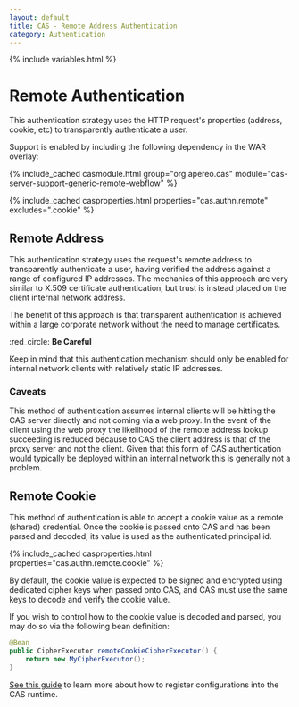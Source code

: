 ```yaml
---
layout: default
title: CAS - Remote Address Authentication
category: Authentication
---
```

{% include variables.html %}

# Remote Authentication

This authentication strategy uses the HTTP request's properties (address, cookie, etc) to transparently authenticate a user.

Support is enabled by including the following dependency in the WAR overlay:

{% include_cached casmodule.html group="org.apereo.cas" module="cas-server-support-generic-remote-webflow" %}

{% include_cached casproperties.html properties="cas.authn.remote" excludes=".cookie" %}

## Remote Address

This authentication strategy uses the request's remote address to transparently authenticate a user, having verified
the address against a range of configured IP addresses. The mechanics of this approach are very similar
to X.509 certificate authentication, but trust is instead placed on the client internal network address.

The benefit of this approach is that transparent authentication is achieved within a large corporate
network without the need to manage certificates.

<div class="alert alert-danger">:red_circle: <strong>Be Careful</strong><p>Keep in mind that this authentication
mechanism should only be enabled for internal network clients with relatively static IP addresses.</p></div>

### Caveats

This method of authentication assumes internal clients will be hitting the CAS server directly
and not coming via a web proxy. In the event of the client using the web proxy the likelihood
of the remote address lookup succeeding is reduced because to CAS the client address is that
of the proxy server and not the client. Given that this form of CAS authentication would typically
be deployed within an internal network this is generally not a problem.

## Remote Cookie

This method of authentication is able to accept a cookie value as a remote (shared) credential. Once the cookie is
passed onto CAS and has been parsed and decoded, its value is used as the authenticated principal id.

{% include_cached casproperties.html properties="cas.authn.remote.cookie" %}

By default, the cookie value is expected to be signed and encrypted using dedicated cipher keys when passed onto CAS, and CAS
must use the same keys to decode and verify the cookie value.

If you wish to control how to the cookie value is decoded and parsed, you may do so via the following bean definition:

```java
@Bean
public CipherExecutor remoteCookieCipherExecutor() {
    return new MyCipherExecutor();
}
```

[See this guide](../configuration/Configuration-Management-Extensions.html) to learn more
about how to register configurations into the CAS runtime.
